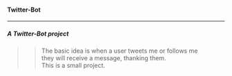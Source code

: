 #### Twitter-Bot
---
##### A Twitter-Bot project
>> The basic idea is when a user tweets me or follows me  
>> they will receive a message, thanking them.  
>> This is a small project.
